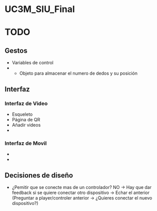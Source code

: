 # UC3M_SIU_Final
# TODO
## Gestos
* Variables de control
* * Objeto para almacenar el numero de dedos y su posición


## Interfaz
### Interfaz de Video
* Esqueleto
* Página de QR
* Añadir videos
* 
### Interfaz de Movil
* 
* 

## Decisiones de diseño
* ¿Pemitir que se conecte mas de un controlador? 
    NO -> Hay que dar feedback si se quiere conectar otro dispositivo -> Echar el anterior (Preguntar a player/controler anterior -> ¿Quieres conectar el nuevo dispositivo?)
